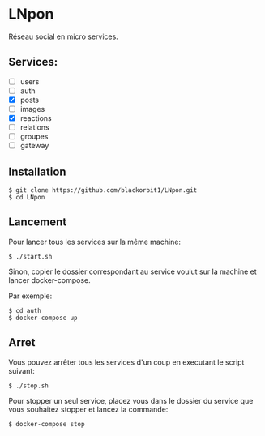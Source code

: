 # LNpon

Réseau social en micro services.

## Services:

- [ ] users
- [ ] auth
- [x] posts
- [ ] images
- [x] reactions
- [ ] relations
- [ ] groupes
- [ ] gateway

## Installation

```
$ git clone https://github.com/blackorbit1/LNpon.git
$ cd LNpon
```

## Lancement

Pour lancer tous les services sur la même machine:

```
$ ./start.sh
```

Sinon, copier le dossier correspondant au service voulut sur la machine et lancer docker-compose.

Par exemple:

```
$ cd auth
$ docker-compose up
```

## Arret

Vous pouvez arrêter tous les services d'un coup en executant le script suivant:

```
$ ./stop.sh
```

Pour stopper un seul service, placez vous dans le dossier du service que vous souhaitez stopper et lancez la commande:

```
$ docker-compose stop
```
